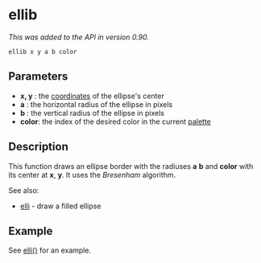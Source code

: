 # ellib

_This was added to the API in version 0.90._

`ellib x y a b color`

## Parameters

* **x, y** : the [coordinates](coordinate) of the ellipse's center
* **a** : the horizontal radius of the ellipse in pixels
* **b** : the vertical radius of the ellipse in pixels
* **color**: the index of the desired color in the current [palette](palette)

## Description

This function draws an ellipse border with the radiuses **a** **b** and **color** with its center at **x**, **y**. It uses the _Bresenham_ algorithm.

See also:

- [elli](elli) - draw a filled ellipse

## Example
See [elli()]( elli) for an example.